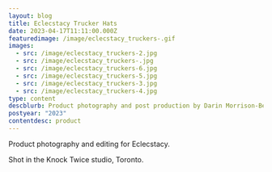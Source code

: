 ```yaml
---
layout: blog
title: Eclecstacy Trucker Hats
date: 2023-04-17T11:11:00.000Z
featuredimage: /image/eclecstacy_truckers-.gif
images:
  - src: /image/eclecstacy_truckers-2.jpg
  - src: /image/eclecstacy_truckers-.jpg
  - src: /image/eclecstacy_truckers-6.jpg
  - src: /image/eclecstacy_truckers-5.jpg
  - src: /image/eclecstacy_truckers-3.jpg
  - src: /image/eclecstacy_truckers-4.jpg
type: content
descblurb: Product photography and post production by Darin Morrison-Beer
postyear: "2023"
contentdesc: product
---
```

Product photography and editing for Eclecstacy.



Shot in the Knock Twice studio, Toronto.
